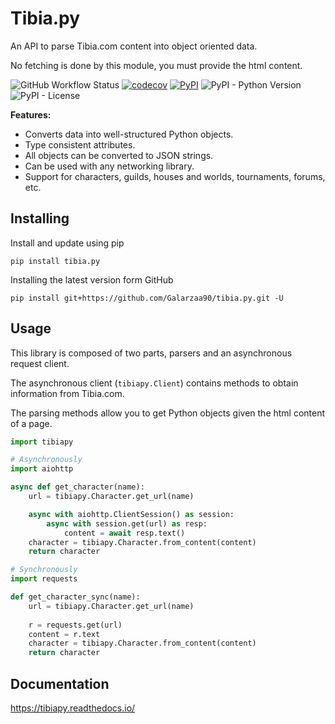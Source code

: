 # Tibia.py
An API to parse Tibia.com content into object oriented data.

No fetching is done by this module, you must provide the html content.

![GitHub Workflow Status](https://img.shields.io/github/workflow/status/Galarzaa90/tibia.py/Build)
[![codecov](https://codecov.io/gh/Galarzaa90/tibia.py/branch/master/graph/badge.svg?token=mS9Wxv6O2F)](https://codecov.io/gh/Galarzaa90/tibia.py)
[![PyPI](https://img.shields.io/pypi/v/tibia.py.svg)](https://pypi.python.org/pypi/tibia.py/)
![PyPI - Python Version](https://img.shields.io/pypi/pyversions/tibia.py.svg)
![PyPI - License](https://img.shields.io/pypi/l/tibia.py.svg)


**Features:**

- Converts data into well-structured Python objects.
- Type consistent attributes.
- All objects can be converted to JSON strings.
- Can be used with any networking library.
- Support for characters, guilds, houses and worlds, tournaments, forums, etc.

## Installing
Install and update using pip

```commandline
pip install tibia.py
```

Installing the latest version form GitHub

```commandline
pip install git+https://github.com/Galarzaa90/tibia.py.git -U
```

## Usage
This library is composed of two parts, parsers and an asynchronous request client.

The asynchronous client (`tibiapy.Client`) contains methods to obtain information from Tibia.com.

The parsing methods allow you to get Python objects given the html content of a page.

```python
import tibiapy

# Asynchronously
import aiohttp

async def get_character(name):
    url = tibiapy.Character.get_url(name)

    async with aiohttp.ClientSession() as session:
        async with session.get(url) as resp:
            content = await resp.text()
    character = tibiapy.Character.from_content(content)
    return character

# Synchronously
import requests

def get_character_sync(name):
    url = tibiapy.Character.get_url(name)
    
    r = requests.get(url)
    content = r.text
    character = tibiapy.Character.from_content(content)
    return character

```

## Documentation
https://tibiapy.readthedocs.io/
